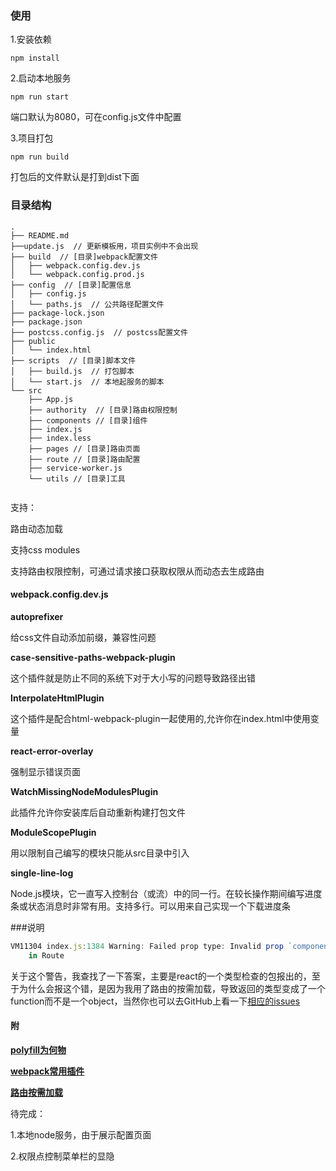 ### 使用

1.安装依赖

```
npm install
```

2.启动本地服务

```
npm run start
```

端口默认为8080，可在config.js文件中配置

3.项目打包

```
npm run build
```

打包后的文件默认是打到dist下面

### 目录结构

```
.
├── README.md
├──update.js  // 更新模板用，项目实例中不会出现
├── build  // [目录]webpack配置文件
│   ├── webpack.config.dev.js
│   └── webpack.config.prod.js
├── config  // [目录]配置信息
│   ├── config.js
│   └── paths.js  // 公共路径配置文件
├── package-lock.json
├── package.json
├── postcss.config.js  // postcss配置文件
├── public
│   └── index.html
├── scripts  // [目录]脚本文件
│   ├── build.js  // 打包脚本
│   └── start.js  // 本地起服务的脚本
└── src
    ├── App.js
    ├── authority  // [目录]路由权限控制
    ├── components // [目录]组件
    ├── index.js
    ├── index.less
    ├── pages // [目录]路由页面
    ├── route // [目录]路由配置
    ├── service-worker.js
    └── utils // [目录]工具


```
支持：

路由动态加载

支持css modules

支持路由权限控制，可通过请求接口获取权限从而动态去生成路由

#### webpack.config.dev.js

**autoprefixer**

给css文件自动添加前缀，兼容性问题

**case-sensitive-paths-webpack-plugin**

这个插件就是防止不同的系统下对于大小写的问题导致路径出错

**InterpolateHtmlPlugin**

这个插件是配合html-webpack-plugin一起使用的,允许你在index.html中使用变量

**react-error-overlay**

强制显示错误页面

**WatchMissingNodeModulesPlugin**

此插件允许你安装库后自动重新构建打包文件

**ModuleScopePlugin**

用以限制自己编写的模块只能从src目录中引入

**single-line-log**

Node.js模块，它一直写入控制台（或流）中的同一行。在较长操作期间编写进度条或状态消息时非常有用。支持多行。可以用来自己实现一个下载进度条

###说明



```js
VM11304 index.js:1384 Warning: Failed prop type: Invalid prop `component` of type `object` supplied to `Route`, expected `function`.
    in Route
```
关于这个警告，我查找了一下答案，主要是react的一个类型检查的包报出的，至于为什么会报这个错，是因为我用了路由的按需加载，导致返回的类型变成了一个function而不是一个object，当然你也可以去GitHub上看一下[相应的issues](https://github.com/ReactTraining/react-router/issues/6471)

#### 附
**[polyfill为何物](https://juejin.im/post/5a579bc7f265da3e38496ba1)**

**[webpack常用插件](https://juejin.im/entry/5b0d5fa5518825153d28aec4)**

**[路由按需加载](https://reacttraining.com/react-router/web/guides/code-splitting)**



待完成：

1.本地node服务，由于展示配置页面

2.权限点控制菜单栏的显隐


